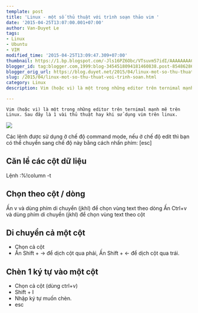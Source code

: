 ```yaml
---
template: post
title: 'Linux - một số thủ thuật với trình soạn thảo vim '
date: '2015-04-25T13:07:00.001+07:00'
author: Van-Duyet Le
tags:
- Linux
- Ubuntu
- VIM
modified_time: '2015-04-25T13:09:47.309+07:00'
thumbnail: https://1.bp.blogspot.com/-Jls16PZ6Obc/VTsuvm57idI/AAAAAAAACU8/AmSffEltsSw/s1600/vim.png
blogger_id: tag:blogger.com,1999:blog-3454518094181460838.post-8548628604283448899
blogger_orig_url: https://blog.duyet.net/2015/04/linux-mot-so-thu-thuat-voi-trinh-soan.html
slug: /2015/04/linux-mot-so-thu-thuat-voi-trinh-soan.html
category: Linux
description: Vim (hoặc vi) là một trong những editor trên ternimal mạnh mẽ trên Linux. Sau đây là 1 vài thủ thuật hay khi sử dụng vim trên linux.

---
```


    Vim (hoặc vi) là một trong những editor trên ternimal mạnh mẽ trên Linux. Sau đây là 1 vài thủ thuật hay khi sử dụng vim trên linux.

![](https://1.bp.blogspot.com/-Jls16PZ6Obc/VTsuvm57idI/AAAAAAAACU8/AmSffEltsSw/s1600/vim.png)

Các lệnh được sử dụng ở chế độ command mode, nếu ở chế độ edit thì bạn có thể chuyển sang chế độ này bằng cách nhấn phím: [esc]

## Căn lề các cột dữ liệu ##
Lệnh
:%!column -t

## Chọn theo cột / dòng ##
Ấn v và dùng phím di chuyển (jkhl) để chọn vùng text theo dòng
Ấn Ctrl+v và dùng phím di chuyển (jkhl) để chọn vùng text theo cột

## Di chuyển cả một cột ##

- Chọn cả cột
- Ấn Shift + → để dịch cột qua phải, Ấn Shift + ← để dịch cột qua trái.

## Chèn 1 ký tự vào một cột ##

- Chọn cả cột (dùng ctrl+v)
- Shift + I
- Nhập ký tự muốn chèn.
- esc
